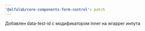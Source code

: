 ```yaml
---
'@alfalab/core-components-form-control': patch
---
```


Добавлен data-test-id с модификатором inner на wrapper инпута
